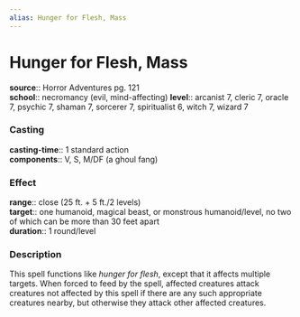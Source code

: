 ```yaml
---
alias: Hunger for Flesh, Mass
---
```


# Hunger for Flesh, Mass 

**source**:: Horror Adventures pg. 121  
**school**:: necromancy (evil, mind-affecting)
**level**:: arcanist 7, cleric 7, oracle 7, psychic 7, shaman 7, sorcerer 7, spiritualist 6, witch 7, wizard 7

### Casting 

**casting-time**:: 1 standard action  
**components**:: V, S, M/DF (a ghoul fang)

### Effect 

**range**:: close (25 ft. + 5 ft./2 levels)  
**target**:: one humanoid, magical beast, or monstrous humanoid/level, no two of which can be more than 30 feet apart  
**duration**:: 1 round/level

### Description 

This spell functions like *hunger for flesh*, except that it affects multiple targets. When forced to feed by the spell, affected creatures attack creatures not affected by this spell if there are any such appropriate creatures nearby, but otherwise they attack other affected creatures.
